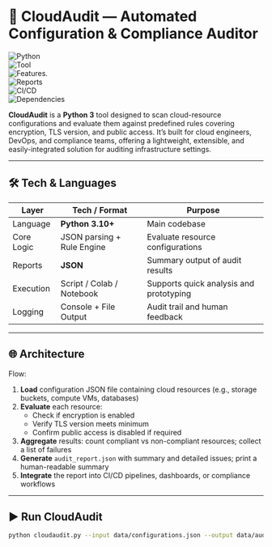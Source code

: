 # 🚀 CloudAudit — Automated Configuration & Compliance Auditor

![Python](https://img.shields.io/badge/Python-3.10+-blue.svg?logo=python&logoColor=white)  
![Tool](https://img.shields.io/badge/Compliance-Auditor-FF5252.svg?logo=shield)  
![Features](https://img.shields.io/badge/Features-Config%20Checks-4CAF50.svg?logo=gear).  
![Reports](https://img.shields.io/badge/Reports-JSON-2196F3.svg?logo=json)  
![CI/CD](https://img.shields.io/badge/CI/CD-Ready-2088FF.svg?logo=githubactions)  
![Dependencies](https://img.shields.io/badge/Dependencies-None-green.svg?logo=python)

**CloudAudit** is a **Python 3** tool designed to scan cloud-resource configurations and evaluate them against predefined rules covering encryption, TLS version, and public access. It’s built for cloud engineers, DevOps, and compliance teams, offering a lightweight, extensible, and easily-integrated solution for auditing infrastructure settings.

------

## 🛠 Tech & Languages

| Layer        | Tech / Format                | Purpose                                 |
|--------------|------------------------------|-----------------------------------------|
| Language     | **Python 3.10+**             | Main codebase                           |
| Core Logic   | JSON parsing + Rule Engine   | Evaluate resource configurations        |
| Reports      | **JSON**                     | Summary output of audit results         |
| Execution    | Script / Colab / Notebook    | Supports quick analysis and prototyping |
| Logging      | Console + File Output        | Audit trail and human feedback          |

---

## 🌐 Architecture

Flow:  
1. **Load** configuration JSON file containing cloud resources (e.g., storage buckets, compute VMs, databases)  
2. **Evaluate** each resource:  
   - Check if encryption is enabled  
   - Verify TLS version meets minimum  
   - Confirm public access is disabled if required  
3. **Aggregate** results: count compliant vs non-compliant resources; collect a list of failures  
4. **Generate** `audit_report.json` with summary and detailed issues; print a human-readable summary  
5. **Integrate** the report into CI/CD pipelines, dashboards, or compliance workflows  

---

## ▶️ Run CloudAudit

```bash
python cloudaudit.py --input data/configurations.json --output data/audit_report.json
